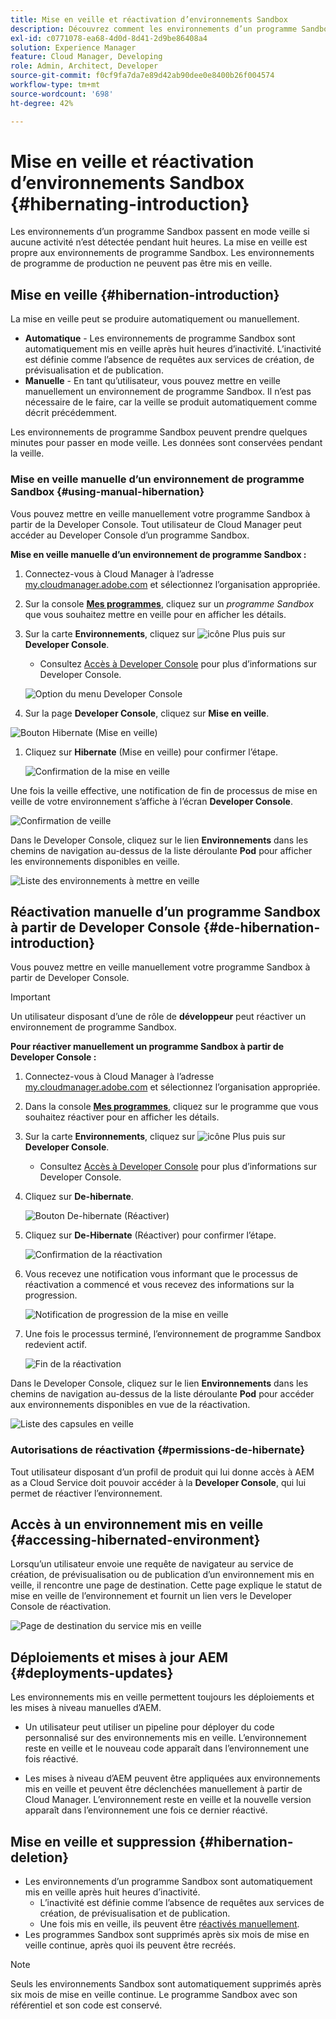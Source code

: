 ```yaml
---
title: Mise en veille et réactivation d’environnements Sandbox
description: Découvrez comment les environnements d’un programme Sandbox passent automatiquement en mode veille et comment les réactiver.
exl-id: c0771078-ea68-4d0d-8d41-2d9be86408a4
solution: Experience Manager
feature: Cloud Manager, Developing
role: Admin, Architect, Developer
source-git-commit: f0cf9fa7da7e89d42ab90dee0e8400b26f004574
workflow-type: tm+mt
source-wordcount: '698'
ht-degree: 42%

---
```



# Mise en veille et réactivation d’environnements Sandbox {#hibernating-introduction}

Les environnements d’un programme Sandbox passent en mode veille si aucune activité n’est détectée pendant huit heures. La mise en veille est propre aux environnements de programme Sandbox. Les environnements de programme de production ne peuvent pas être mis en veille.

## Mise en veille {#hibernation-introduction}

La mise en veille peut se produire automatiquement ou manuellement.

* **Automatique** - Les environnements de programme Sandbox sont automatiquement mis en veille après huit heures d’inactivité. L’inactivité est définie comme l’absence de requêtes aux services de création, de prévisualisation et de publication.
* **Manuelle** - En tant qu’utilisateur, vous pouvez mettre en veille manuellement un environnement de programme Sandbox. Il n’est pas nécessaire de le faire, car la veille se produit automatiquement comme décrit précédemment.

Les environnements de programme Sandbox peuvent prendre quelques minutes pour passer en mode veille. Les données sont conservées pendant la veille.

### Mise en veille manuelle d’un environnement de programme Sandbox {#using-manual-hibernation}

Vous pouvez mettre en veille manuellement votre programme Sandbox à partir de la Developer Console. Tout utilisateur de Cloud Manager peut accéder au Developer Console d’un programme Sandbox.

**Mise en veille manuelle d’un environnement de programme Sandbox :**

1. Connectez-vous à Cloud Manager à l’adresse [my.cloudmanager.adobe.com](https://my.cloudmanager.adobe.com/) et sélectionnez l’organisation appropriée.

1. Sur la console **[Mes programmes](/help/implementing/cloud-manager/navigation.md#my-programs)**, cliquez sur un *programme Sandbox* que vous souhaitez mettre en veille pour en afficher les détails.

1. Sur la carte **Environnements**, cliquez sur ![icône Plus](https://spectrum.adobe.com/static/icons/workflow_18/Smock_More_18_N.svg) puis sur **Developer Console**.

   * Consultez [Accès à Developer Console](/help/implementing/cloud-manager/manage-environments.md#accessing-developer-console) pour plus d’informations sur Developer Console.

   ![Option du menu Developer Console](/help/implementing/cloud-manager/assets/developer-console-menu-option.png)

1. Sur la page **Developer Console**, cliquez sur **Mise en veille**.

<!-- UPDATE THESE SCREENSHOTS WHEN NEW AEM DEVELOPER CONSOLE UI IS RELEASED. AS OF OCTOBER 14, 2024, NEW UI IS STILL IN BETA -->

![Bouton Hibernate](assets/hibernate-1.png) (Mise en veille)

1. Cliquez sur **Hibernate** (Mise en veille) pour confirmer l’étape.

   ![Confirmation de la mise en veille](assets/hibernate-2.png)

Une fois la veille effective, une notification de fin de processus de mise en veille de votre environnement s’affiche à l’écran **Developer Console**.

![Confirmation de veille](assets/hibernate-4.png)

Dans le Developer Console, cliquez sur le lien **Environnements** dans les chemins de navigation au-dessus de la liste déroulante **Pod** pour afficher les environnements disponibles en veille.

![Liste des environnements à mettre en veille](assets/hibernate-1b.png)

## Réactivation manuelle d’un programme Sandbox à partir de Developer Console {#de-hibernation-introduction}

Vous pouvez mettre en veille manuellement votre programme Sandbox à partir de Developer Console.

>[!IMPORTANT]
>
>Un utilisateur disposant d’une de rôle de **développeur** peut réactiver un environnement de programme Sandbox.

**Pour réactiver manuellement un programme Sandbox à partir de Developer Console :**

1. Connectez-vous à Cloud Manager à l’adresse [my.cloudmanager.adobe.com](https://my.cloudmanager.adobe.com/) et sélectionnez l’organisation appropriée.

1. Dans la console **[Mes programmes](/help/implementing/cloud-manager/navigation.md#my-programs)**, cliquez sur le programme que vous souhaitez réactiver pour en afficher les détails.

1. Sur la carte **Environnements**, cliquez sur ![icône Plus](https://spectrum.adobe.com/static/icons/workflow_18/Smock_More_18_N.svg) puis sur **Developer Console**.

   * Consultez [Accès à Developer Console](/help/implementing/cloud-manager/manage-environments.md#accessing-developer-console) pour plus d’informations sur Developer Console.

1. Cliquez sur **De-hibernate**.

   ![Bouton De-hibernate](assets/de-hibernation-img1.png) (Réactiver)

1. Cliquez sur **De-Hibernate** (Réactiver) pour confirmer l’étape.

   ![Confirmation de la réactivation](assets/de-hibernation-img2.png)

1. Vous recevez une notification vous informant que le processus de réactivation a commencé et vous recevez des informations sur la progression.

   ![Notification de progression de la mise en veille](assets/de-hibernation-img3.png)

1. Une fois le processus terminé, l’environnement de programme Sandbox redevient actif.

   ![Fin de la réactivation](assets/de-hibernation-img4.png)

Dans le Developer Console, cliquez sur le lien **Environnements** dans les chemins de navigation au-dessus de la liste déroulante **Pod** pour accéder aux environnements disponibles en vue de la réactivation.

![Liste des capsules en veille](assets/de-hibernate-1b.png)

### Autorisations de réactivation {#permissions-de-hibernate}

Tout utilisateur disposant d’un profil de produit qui lui donne accès à AEM as a Cloud Service doit pouvoir accéder à la **Developer Console**, qui lui permet de réactiver l’environnement.

## Accès à un environnement mis en veille {#accessing-hibernated-environment}

Lorsqu’un utilisateur envoie une requête de navigateur au service de création, de prévisualisation ou de publication d’un environnement mis en veille, il rencontre une page de destination. Cette page explique le statut de mise en veille de l’environnement et fournit un lien vers le Developer Console de réactivation.

![Page de destination du service mis en veille](assets/de-hibernation-img5.png)

## Déploiements et mises à jour AEM {#deployments-updates}

Les environnements mis en veille permettent toujours les déploiements et les mises à niveau manuelles d’AEM.

* Un utilisateur peut utiliser un pipeline pour déployer du code personnalisé sur des environnements mis en veille. L’environnement reste en veille et le nouveau code apparaît dans l’environnement une fois réactivé.

* Les mises à niveau d’AEM peuvent être appliquées aux environnements mis en veille et peuvent être déclenchées manuellement à partir de Cloud Manager. L’environnement reste en veille et la nouvelle version apparaît dans l’environnement une fois ce dernier réactivé.

## Mise en veille et suppression {#hibernation-deletion}

* Les environnements d’un programme Sandbox sont automatiquement mis en veille après huit heures d’inactivité.
   * L’inactivité est définie comme l’absence de requêtes aux services de création, de prévisualisation et de publication.
   * Une fois mis en veille, ils peuvent être [réactivés manuellement](#de-hibernation-introduction).
* Les programmes Sandbox sont supprimés après six mois de mise en veille continue, après quoi ils peuvent être recréés.

>[!NOTE]
>
>Seuls les environnements Sandbox sont automatiquement supprimés après six mois de mise en veille continue. Le programme Sandbox avec son référentiel et son code est conservé.
